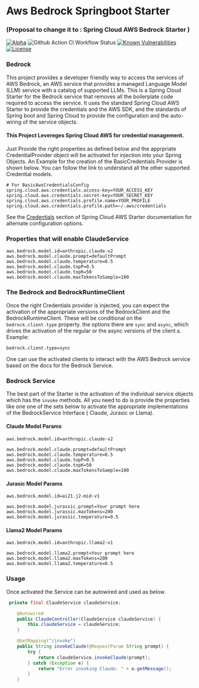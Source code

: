 # Aws Bedrock Springboot Starter
### (Proposal to change it to : Spring Cloud AWS Bedrock Starter )
[![Alpha](https://img.shields.io/badge/Release-Alpha-darkred)](https://img.shields.io/badge/Release-Alpha-darkred) ![Github Action CI Workflow Status](https://github.com/clue2solve/aws-bedrock-springtboot-starter/actions/workflows/ci.yml/badge.svg) [![Known Vulnerabilities](https://snyk.io/test/github/clue2solve/aws-bedrock-springtboot-starter/badge.svg?style=plastic)](https://snyk.io/test/github/clue2solve/aws-bedrock-springtboot-starter) [![License](https://img.shields.io/badge/License-Apache%202.0-blue.svg)](https://opensource.org/licenses/Apache-2.0)

### Bedrock 
This project provides a developer friendly way to access the services of AWS Bedrock, an AWS service that provides a managed Language Model (LLM) service with a catalog of supported LLMs.
This is a Spring Cloud Starter for the Bedrock service that removes all the boilerplate code required to access the service. It uses the standard Spring Cloud AWS Starter to provide the credentials and the AWS SDK, and the standards of Spring boot and Spring Cloud to provide the configuration and the auto-wiring of the service objects.

#### This Project Levereges Spring Cloud AWS for credential management. 

Just Provide the right properties as defined below and the apprpriate CredentialProvider object will be activated for injection into your Spring Objects. An Example for the creation of the BasicCredentials Provider is shown below. You can follow the link to understand all the other supported Credential models. 

```properties
# For BasicAwsCredentialsConfig
spring.cloud.aws.credentials.access-key=YOUR_ACCESS_KEY
spring.cloud.aws.credentials.secret-key=YOUR_SECRET_KEY
spring.cloud.aws.credentials.profile.name=YOUR_PROFILE
spring.cloud.aws.credentials.profile.path=~/.aws/credentials
```
See the [Credentials](https://docs.awspring.io/spring-cloud-aws/docs/3.0.3/reference/html/index.html#credentials) section of Spring Cloud AWS Starter documentation for alternate configuration options.


### Properties that will enable ClaudeService
```properties
aws.bedrock.model.id=anthropic.claude-v2
aws.bedrock.model.claude.prompt=defaultPrompt
aws.bedrock.model.claude.temperature=0.5
aws.bedrock.model.claude.topP=0.5
aws.bedrock.model.claude.topK=50
aws.bedrock.model.claude.maxTokensToSample=100
```

### The Bedrock and BedrockRuntimeClient
Once the right Credentials provider is injected, you can expect the activation of the appropriate versions of the BedrockClient and the BedrockRuntimeClient. These will be conditional on the `bedrock.client.type` property. the options there are `sync` and `async`, which drives the activation of the regular or the async versions of the client.s. Example:
```property
bedrock.client.type=sync
```

One can use the activated clients to interact with the AWS Bedrock service based on the docs for the Bedrock Service. 

### Bedrock Service
The best part of the Starter is the activation of the individual service objects which has the `invoke` methods.
All you need to do is provide the properties like one one of the sets below to activate the appropriate implementations of the BedrockService Interface ( Claude, Jurasic or Llama).

#### Claude Model Params
```properties
aws.bedrock.model.id=anthropic.claude-v2

aws.bedrock.model.claude.prompt=defaultPrompt
aws.bedrock.model.claude.temperature=0.5
aws.bedrock.model.claude.topP=0.5
aws.bedrock.model.claude.topK=50
aws.bedrock.model.claude.maxTokensToSample=100
```
#### Jurasic Model Params
```properties 
aws.bedrock.model.id=ai21.j2-mid-v1

aws.bedrock.model.jurassic.prompt=Your prompt here
aws.bedrock.model.jurassic.maxTokens=200
aws.bedrock.model.jurassic.temperature=0.5
```

#### Llama2 Model Params
```properties
aws.bedrock.model.id=anthropic.llama2-v1

aws.bedrock.model.llama2.prompt=Your prompt here
aws.bedrock.model.llama2.maxTokens=200
aws.bedrock.model.llama2.temperature=0.5

```

### Usage
Once activated the Service can be autowired and used as below.

```Java
 private final ClaudeService claudeService;

    @Autowired
    public ClaudeController(ClaudeService claudeService) {
        this.claudeService = claudeService;
    }

    @GetMapping("/invoke")
    public String invokeClaude(@RequestParam String prompt) {
        try {
            return claudeService.invokeClaude(prompt);
        } catch (Exception e) {
            return "Error invoking Claude: " + e.getMessage();
        }
    }
```